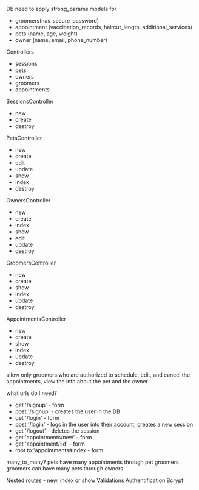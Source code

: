 DB
need to apply strong_params
models for 
- groomers(has_secure_password)
- appointment (vaccination_records, haircut_length, additional_services)
- pets (name, age, weight)
- owner (name, email, phone_number)

Controllers
- sessions
- pets
- owners
- groomers
- appointments 

SessionsController
- new
- create
- destroy

PetsController
- new
- create
- edit
- update
- show
- index
- destroy

OwnersController
- new
- create
- index
- show
- edit
- update 
- destroy

GroomersController
- new
- create
- show
- index
- update
- destroy

AppointmentsController
- new
- create
- show
- index
- update
- destroy

allow only groomers who are authorized to schedule, edit, and cancel the appointments, view the info about the pet and the owner

what urls do I need?
- get '/signup' - form
- post '/signup' - creates the user in the DB
- get '/login' - form
- post '/login' - logs in the user into their account, creates a new session
- get '/logout' - deletes the session
- get 'appointments/new' - form 
- get 'appointment/:id' - form
- root to:'appointments#index - form 
              
many_to_many? pets have many appointments through pet groomers 
              groomers can have many pets through owners

Nested routes - new, index or show
Validations
Authentification
Bcrypt